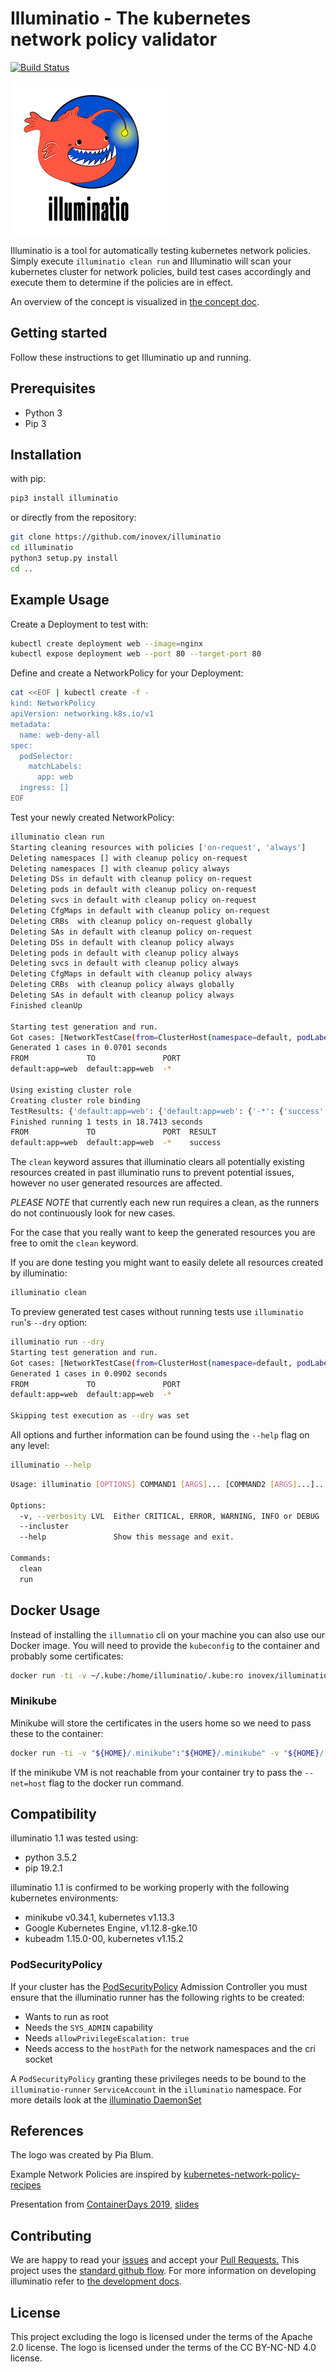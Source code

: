 # Illuminatio - The kubernetes network policy validator

[![Build Status](https://travis-ci.org/inovex/illuminatio.svg?branch=master)](https://travis-ci.org/inovex/illuminatio)

![alt text](/logo/logo_small.png)

Illuminatio is a tool for automatically testing kubernetes network policies.
Simply execute `illuminatio clean run`
and Illuminatio will scan your kubernetes cluster for network policies, build test cases accordingly and execute them
to determine if the policies are in effect.

An overview of the concept is visualized in [the concept doc](docs/concept.md).

## Getting started

Follow these instructions to get Illuminatio up and running.

## Prerequisites

- Python 3
- Pip 3

## Installation

with pip:

```bash
pip3 install illuminatio
```

or directly from the repository:

```bash
git clone https://github.com/inovex/illuminatio
cd illuminatio
python3 setup.py install
cd ..
```

## Example Usage

Create a Deployment to test with:

```bash
kubectl create deployment web --image=nginx
kubectl expose deployment web --port 80 --target-port 80
```

Define and create a NetworkPolicy for your Deployment:

```bash
cat <<EOF | kubectl create -f -
kind: NetworkPolicy
apiVersion: networking.k8s.io/v1
metadata:
  name: web-deny-all
spec:
  podSelector:
    matchLabels:
      app: web
  ingress: []
EOF
```

Test your newly created NetworkPolicy:

```bash
illuminatio clean run
Starting cleaning resources with policies ['on-request', 'always']
Deleting namespaces [] with cleanup policy on-request
Deleting namespaces [] with cleanup policy always
Deleting DSs in default with cleanup policy on-request
Deleting pods in default with cleanup policy on-request
Deleting svcs in default with cleanup policy on-request
Deleting CfgMaps in default with cleanup policy on-request
Deleting CRBs  with cleanup policy on-request globally
Deleting SAs in default with cleanup policy on-request
Deleting DSs in default with cleanup policy always
Deleting pods in default with cleanup policy always
Deleting svcs in default with cleanup policy always
Deleting CfgMaps in default with cleanup policy always
Deleting CRBs  with cleanup policy always globally
Deleting SAs in default with cleanup policy always
Finished cleanUp

Starting test generation and run.
Got cases: [NetworkTestCase(from=ClusterHost(namespace=default, podLabels={'app': 'web'}), to=ClusterHost(namespace=default, podLabels={'app': 'web'}), port=-*)]
Generated 1 cases in 0.0701 seconds
FROM             TO               PORT
default:app=web  default:app=web  -*

Using existing cluster role
Creating cluster role binding
TestResults: {'default:app=web': {'default:app=web': {'-*': {'success': True}}}}
Finished running 1 tests in 18.7413 seconds
FROM             TO               PORT  RESULT
default:app=web  default:app=web  -*    success
```

The `clean` keyword assures that illuminatio clears all potentially existing resources created in past illuminatio runs to prevent potential issues, however no user generated resources are affected.

*PLEASE NOTE* that currently each new run requires a clean, as the runners do not continuously look for new cases.

For the case that you really want to keep the generated resources you are free to omit the `clean` keyword.

If you are done testing you might want to easily delete all resources created by illuminatio:

```bash
illuminatio clean
```

To preview generated test cases without running tests use `illuminatio run`'s `--dry` option:

```bash
illuminatio run --dry
Starting test generation and run.
Got cases: [NetworkTestCase(from=ClusterHost(namespace=default, podLabels={'app': 'web'}), to=ClusterHost(namespace=default, podLabels={'app': 'web'}), port=-*)]
Generated 1 cases in 0.0902 seconds
FROM             TO               PORT
default:app=web  default:app=web  -*

Skipping test execution as --dry was set
```

All options and further information can be found using the `--help` flag on any level:

```bash
illuminatio --help
```

```Bash
Usage: illuminatio [OPTIONS] COMMAND1 [ARGS]... [COMMAND2 [ARGS]...]...

Options:
  -v, --verbosity LVL  Either CRITICAL, ERROR, WARNING, INFO or DEBUG
  --incluster
  --help               Show this message and exit.

Commands:
  clean
  run
```

## Docker Usage

Instead of installing the `illumnatio` cli on your machine you can also use our Docker image.
You will need to provide the `kubeconfig` to the container and probably some certificates:

```bash
docker run -ti -v ~/.kube:/home/illuminatio/.kube:ro inovex/illuminatio clean run
```

### Minikube

Minikube will store the certificates in the users home so we need to pass these to the container:

```bash
docker run -ti -v "${HOME}/.minikube":"${HOME}/.minikube" -v "${HOME}/.kube:"/home/illuminatio/.kube:ro inovex/illuminatio clean run
```

If the minikube VM is not reachable from your container try to pass the `--net=host` flag to the docker run command.

## Compatibility

illuminatio 1.1 was tested using:

- python 3.5.2
- pip 19.2.1

illuminatio 1.1 is confirmed to be working properly with the following kubernetes environments:

- minikube v0.34.1, kubernetes v1.13.3
- Google Kubernetes Engine, v1.12.8-gke.10
- kubeadm 1.15.0-00, kubernetes v1.15.2

### PodSecurityPolicy

If your cluster has the [PodSecurityPolicy](https://kubernetes.io/docs/reference/access-authn-authz/admission-controllers/#podsecuritypolicy) Admission Controller you must ensure that the illuminatio runner has the following rights to be created:

- Wants to run as root
- Needs the `SYS_ADMIN` capability
- Needs `allowPrivilegeEscalation: true`
- Needs access to the `hostPath` for the network namespaces and the cri socket

A `PodSecurityPolicy` granting these privileges needs to be bound to the `illuminatio-runner` `ServiceAccount` in the `illuminatio` namespace.
For more details look at the [illuminatio DaemonSet](src/illuminatio/manifests/containerd-daemonset.yaml)

## References

The logo was created by Pia Blum.

Example Network Policies are inspired by
[kubernetes-network-policy-recipes](https://github.com/ahmetb/kubernetes-network-policy-recipes)

Presentation from [ContainerDays 2019](https://www.youtube.com/watch?v=eEkTvAez8HA&list=PLHhKcdBlprMdg-fwPD1b3IjBRR_Ga09H0&index=36), [slides](https://www.inovex.de/de/content-pool/vortraege/network-policies)

## Contributing

We are happy to read your [issues](https://github.com/inovex/illuminatio/issues) and accept your [Pull Requests.](https://github.com/inovex/illuminatio/compare)
This project uses the [standard github flow](https://help.github.com/en/articles/creating-a-pull-request-from-a-fork).
For more information on developing illuminatio refer to [the development docs](docs/developing.md).

## License

This project excluding the logo is licensed under the terms of the Apache 2.0 license.
The logo is licensed under the terms of the CC BY-NC-ND 4.0 license.
